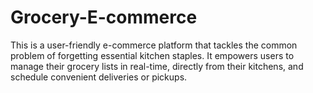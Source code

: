 # Grocery-E-commerce
This is a user-friendly e-commerce platform that tackles the common problem of forgetting essential kitchen staples. It empowers users to manage their grocery lists in real-time, directly from their kitchens, and schedule convenient deliveries or pickups.
